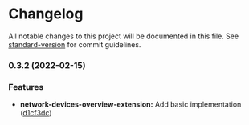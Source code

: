 # Changelog

All notable changes to this project will be documented in this file. See [standard-version](https://github.com/conventional-changelog/standard-version) for commit guidelines.

### 0.3.2 (2022-02-15)


### Features

* **network-devices-overview-extension:** Add basic implementation ([d1cf3dc](https://github.com/server-state/extensions/commit/d1cf3dc5df14f07d48b4f4973df8f30c110957bd))
